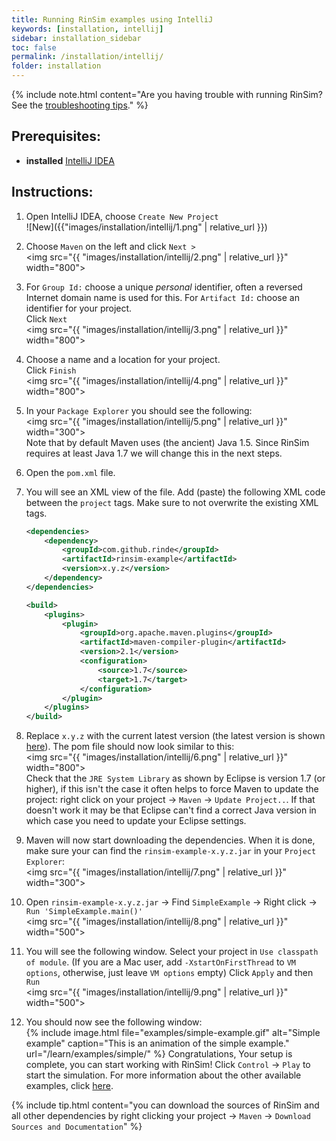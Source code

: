 ```yaml
---
title: Running RinSim examples using IntelliJ
keywords: [installation, intellij]
sidebar: installation_sidebar
toc: false
permalink: /installation/intellij/
folder: installation
---
```


{% include note.html content="Are you having trouble with running RinSim? See the [troubleshooting tips](/installation/troubleshooting/)." %}

## Prerequisites: 

- __installed__ [IntelliJ IDEA](https://www.jetbrains.com/idea/)

## Instructions:

1. Open IntelliJ IDEA, choose ``Create New Project``<br/>
![New]({{"images/installation/intellij/1.png" | relative_url }})

2. Choose ``Maven`` on the left and click ``Next >``<br/>
<img src="{{ "images/installation/intellij/2.png" | relative_url }}" width="800">

3. For ``Group Id:`` choose a unique _personal_ identifier, often a reversed Internet domain name is used for this. For ``Artifact Id:`` choose an identifier for your project.<br/>
Click ``Next``<br/>
<img src="{{ "images/installation/intellij/3.png" | relative_url }}" width="800">

4. Choose a name and a location for your project.<br/>
Click ``Finish``<br/>
<img src="{{ "images/installation/intellij/4.png" | relative_url }}" width="800">

5. In your ``Package Explorer`` you should see the following:<br/>
<img src="{{ "images/installation/intellij/5.png" | relative_url }}" width="300"><br/>
Note that by default Maven uses (the ancient) Java 1.5. Since RinSim requires at least Java 1.7 we will change this in the next steps.

6. Open the ``pom.xml`` file.

7. You will see an XML view of the file. Add (paste) the following XML code between the ``project`` tags. Make sure to not overwrite the existing XML tags.
    ```xml
    <dependencies>
        <dependency>
            <groupId>com.github.rinde</groupId>
            <artifactId>rinsim-example</artifactId>
            <version>x.y.z</version>
        </dependency>
    </dependencies>

    <build>
		<plugins>
			<plugin>
				<groupId>org.apache.maven.plugins</groupId>
				<artifactId>maven-compiler-plugin</artifactId>
				<version>2.1</version>
				<configuration>
					<source>1.7</source>
					<target>1.7</target>
				</configuration>
			</plugin>
		</plugins>
	</build>
    ```

8. Replace ``x.y.z`` with the current latest version (the latest version is shown [here](https://github.com/rinde/RinSim/)). The pom file should now look similar to this:<br/>
<img src="{{ "images/installation/intellij/6.png" | relative_url }}" width="800"><br/>
 Check that the ``JRE System Library`` as shown by Eclipse is version 1.7 (or higher), if this isn't the case it often helps to force Maven to update the project: right click on your project -> ``Maven`` -> ``Update Project..``. If that doesn't work it may be that Eclipse can't find a correct Java version in which case you need to update your Eclipse settings.

9. Maven will now start downloading the dependencies. When it is done, make sure your can find the ``rinsim-example-x.y.z.jar`` in your ``Project Explorer``:<br/>
<img src="{{ "images/installation/intellij/7.png" | relative_url }}" width="300">

10. Open ``rinsim-example-x.y.z.jar`` -> Find ``SimpleExample`` -> Right click -> ``Run 'SimpleExample.main()'``<br/>
<img src="{{ "images/installation/intellij/8.png" | relative_url }}" width="500">

11. You will see the following window. Select your project in ``Use classpath of module``. (If you are a Mac user, add ``-XstartOnFirstThread`` to ``VM options``, otherwise, just leave ``VM options`` empty) Click ``Apply`` and then ``Run``<br/>
<img src="{{ "images/installation/intellij/9.png" | relative_url }}" width="500">

12. You should now see the following window:<br/>
{% include image.html file="examples/simple-example.gif" alt="Simple example" caption="This is an animation of the simple example." url="/learn/examples/simple/" %}
Congratulations, Your setup is complete, you can start working with RinSim!
Click ``Control`` -> ``Play`` to start the simulation. For more information about the other available examples, click [here](/learn/).

{% include tip.html content="you can download the sources of RinSim and all other dependencies by right clicking your project -> ``Maven`` -> ``Download Sources and Documentation``" %}
